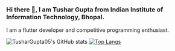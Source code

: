 ### Hi there 👋, I am Tushar Gupta from Indian Institute of Information Technology, Bhopal.
I am a flutter developer and competitive programming enthusiast.

![TusharGupta05's GitHub stats](https://github-readme-stats.vercel.app/api?username=tushargupta05&count_private=true&show_icons=true&theme=radical)
[![Top Langs](https://github-readme-stats.vercel.app/api/top-langs/?username=TusharGupta05&layout=compact&langs_count=9&theme=radical)](https://github.com/TusharGupta05/TusharGupta05/blob/main/README.md)

<!--
**TusharGupta05/TusharGupta05** is a ✨ _special_ ✨ repository because its `README.md` (this file) appears on your GitHub profile.

Here are some ideas to get you started:

- 🔭 I’m currently working on ...
- 🌱 I’m currently learning ...
- 👯 I’m looking to collaborate on ...
- 🤔 I’m looking for help with ...
- 💬 Ask me about ...
- 📫 How to reach me: ...
- 😄 Pronouns: ...
- ⚡ Fun fact: ...
-->

